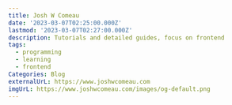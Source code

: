 ```yaml
---
title: Josh W Comeau
date: '2023-03-07T02:25:00.000Z'
lastmod: '2023-03-07T02:27:00.000Z'
description: Tutorials and detailed guides, focus on frontend
tags:
  - programming
  - learning
  - frontend
Categories: Blog
externalUrL: https://www.joshwcomeau.com
imgUrL: https://www.joshwcomeau.com/images/og-default.png
---
```

